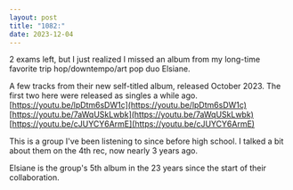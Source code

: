 ```yaml
---
layout: post
title: "1082:"
date: 2023-12-04
---
```


2 exams left, but I just realized I missed an album from my long-time favorite trip hop/downtempo/art pop duo Elsiane.

A few tracks from their new self-titled album, released October 2023\. The first two here were released as singles a while ago.  
[https://youtu.be/lpDtm6sDW1c](https://youtu.be/lpDtm6sDW1c)  
[https://youtu.be/7aWqUSkLwbk](https://youtu.be/7aWqUSkLwbk)  
[https://youtu.be/cJUYCY6ArmE](https://youtu.be/cJUYCY6ArmE)

This is a group I've been listening to since before high school. I talked a bit about them on the 4th rec, now nearly 3 years ago.

Elsiane is the group's 5th album in the 23 years since the start of their collaboration.
